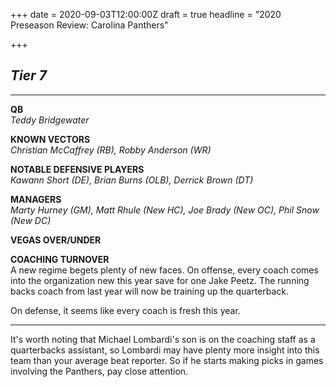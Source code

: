 +++
date = 2020-09-03T12:00:00Z
draft = true
headline = "2020 Preseason Review: Carolina Panthers"

+++
## _Tier 7_

***

**QB**  
_Teddy Bridgewater_

**KNOWN VECTORS**  
_Christian McCaffrey (RB), Robby Anderson (WR)_

**NOTABLE DEFENSIVE PLAYERS**  
_Kawann Short (DE), Brian Burns (OLB), Derrick Brown (DT)_

**MANAGERS**  
_Marty Hurney (GM), Matt Rhule (New HC), Joe Brady (New OC), Phil Snow (New DC)_

**VEGAS OVER/UNDER**

**COACHING TURNOVER**  
A new regime begets plenty of new faces. On offense, every coach comes into the organization new this year save for one Jake Peetz. The running backs coach from last year will now be training up the quarterback.

On defense, it seems like every coach is fresh this year.

***

It's worth noting that Michael Lombardi's son is on the coaching staff as a quarterbacks assistant, so Lombardi may have plenty more insight into this team than your average beat reporter. So if he starts making picks in games involving the Panthers, pay close attention.